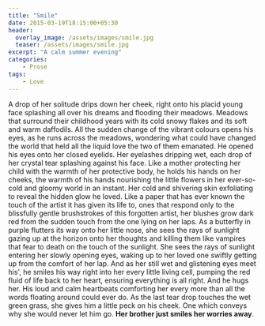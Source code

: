 ```yaml
---
title: "Smile"
date: 2015-03-19T18:15:00+05:30
header:
  overlay_image: /assets/images/smile.jpg
  teaser: /assets/images/smile.jpg
excerpt: "A calm summer evening"
categories:
    - Prose
tags:
    - Love
---
```


A drop of her solitude drips down her cheek, right onto his placid young face splashing all over his dreams and flooding their meadows. Meadows that surround their childhood years with its cold snowy flakes and its soft and warm daffodils. All the sudden change of the vibrant colours opens his eyes, as he runs across the meadows, wondering what could have changed the world that held all the liquid love the two of them emanated. He opened his eyes onto her closed eyelids. Her eyelashes dripping wet, each drop of her crystal tear splashing against his face. Like a mother protecting her child with the warmth of her protective body, he holds his hands on her cheeks, the warmth of his hands nourishing the little flowers in her ever-so-cold and gloomy world in an instant. Her cold and shivering skin exfoliating to reveal the hidden glow he loved. Like a paper that has ever known the touch of the artist it has given its life to, ones that respond only to the blissfully gentle brushstrokes of this forgotten artist, her blushes grow dark red from the sudden touch from the one lying on her laps. As a butterfly in purple flutters its way onto her little nose, she sees the rays of sunlight gazing up at the horizon onto her thoughts and killing them like vampires that fear to death on the touch of the sunlight. She sees the rays of sunlight entering her slowly opening eyes, waking up to her loved one swiftly getting up from the comfort of her lap. And as her still wet and glistening eyes meet his', he smiles his way right into her every little living cell, pumping the red fluid of life back to her heart, ensuring everything is all right. And he hugs her. His loud and calm heartbeats comforting her every more than all the words floating around could ever do. As the last tear drop touches the wet green grass, she gives him a little peck on his cheek. One which conveys why she would never let him go. __Her brother just smiles her worries away__.